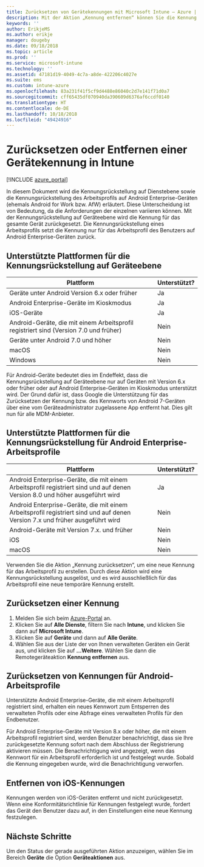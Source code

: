 ```yaml
---
title: Zurücksetzen von Gerätekennungen mit Microsoft Intune – Azure | Microsoft-Dokumentation
description: Mit der Aktion „Kennung entfernen“ können Sie die Kennung von Geräten entfernen oder zurücksetzen, die Sie mit Intune überwachen oder verwalten.
keywords: ''
author: ErikjeMS
ms.author: erikje
manager: dougeby
ms.date: 09/18/2018
ms.topic: article
ms.prod: ''
ms.service: microsoft-intune
ms.technology: ''
ms.assetid: 47181d19-4049-4c7a-a8de-422206c4027e
ms.suite: ems
ms.custom: intune-azure
ms.openlocfilehash: 83a231f41f5cf9d4488e86040c2d7e141f71d0a7
ms.sourcegitcommit: cff65435df070940da390609d6376af6ccdf0140
ms.translationtype: HT
ms.contentlocale: de-DE
ms.lasthandoff: 10/18/2018
ms.locfileid: "49424916"
---
```

# <a name="reset-or-remove-a-device-passcode-in-intune"></a>Zurücksetzen oder Entfernen einer Gerätekennung in Intune

[!INCLUDE [azure_portal](./includes/azure_portal.md)]

In diesem Dokument wird die Kennungsrückstellung auf Dienstebene sowie die Kennungsrückstellung des Arbeitsprofils auf Android Enterprise-Geräten (ehemals Android for Work bzw. AfW) erläutert. Diese Unterscheidung ist von Bedeutung, da die Anforderungen der einzelnen variieren können. Mit der Kennungsrückstellung auf Geräteebene wird die Kennung für das gesamte Gerät zurückgesetzt. Die Kennungsrückstellung eines Arbeitsprofils setzt die Kennung nur für das Arbeitsprofil des Benutzers auf Android Enterprise-Geräten zurück.

## <a name="supported-platforms-for-device-level-passcode-reset"></a>Unterstützte Plattformen für die Kennungsrückstellung auf Geräteebene

| Plattform | Unterstützt? |
| ---- | ---- |
| Geräte unter Android Version 6.x oder früher | Ja  |
| Android Enterprise-Geräte im Kioskmodus | Ja  |
| iOS-Geräte | Ja  |
| Android-Geräte, die mit einem Arbeitsprofil registriert sind (Version 7.0 und früher) | Nein |
| Geräte unter Android 7.0 und höher | Nein |
| macOS | Nein |
| Windows | Nein |

Für Android-Geräte bedeutet dies im Endeffekt, dass die Kennungsrückstellung auf Geräteebene nur auf Geräten mit Version 6.x oder früher oder auf Android Enterprise-Geräten im Kioskmodus unterstützt wird. Der Grund dafür ist, dass Google die Unterstützung für das Zurücksetzen der Kennung bzw. des Kennworts von Android 7-Geräten über eine vom Geräteadministrator zugelassene App entfernt hat. Dies gilt nun für alle MDM-Anbieter.

## <a name="supported-platforms-for-android-enterprise-work-profile-passcode-reset"></a>Unterstützte Plattformen für die Kennungsrückstellung für Android Enterprise-Arbeitsprofile

| Plattform | Unterstützt? |
| ---- | ---- |
| Android Enterprise-Geräte, die mit einem Arbeitsprofil registriert sind und auf denen Version 8.0 und höher ausgeführt wird | Ja  |
| Android Enterprise-Geräte, die mit einem Arbeitsprofil registriert sind und auf denen Version 7.x und früher ausgeführt wird | Nein |
| Android-Geräte mit Version 7.x. und früher | Nein |
| iOS | Nein |
| macOS | Nein |

Verwenden Sie die Aktion „Kennung zurücksetzen“, um eine neue Kennung für das Arbeitsprofil zu erstellen. Durch diese Aktion wird eine Kennungsrückstellung ausgelöst, und es wird ausschließlich für das Arbeitsprofil eine neue temporäre Kennung erstellt. 

## <a name="reset-a-passcode"></a>Zurücksetzen einer Kennung

1. Melden Sie sich beim [Azure-Portal](https://portal.azure.com) an.
2. Klicken Sie auf **Alle Dienste**, filtern Sie nach **Intune**, und klicken Sie dann auf **Microsoft Intune**.
3. Klicken Sie auf **Geräte** und dann auf **Alle Geräte**.
4. Wählen Sie aus der Liste der von Ihnen verwalteten Geräten ein Gerät aus, und klicken Sie auf **...Weitere**. Wählen Sie dann die Remotegeräteaktion **Kennung entfernen** aus.

## <a name="reset-android-work-profile-passcodes"></a>Zurücksetzen von Kennungen für Android-Arbeitsprofile

Unterstützte Android Enterprise-Geräte, die mit einem Arbeitsprofil registriert sind, erhalten ein neues Kennwort zum Entsperren des verwalteten Profils oder eine Abfrage eines verwalteten Profils für den Endbenutzer.

Für Android Enterprise-Geräte mit Version 8.x oder höher, die mit einem Arbeitsprofil registriert sind, werden Benutzer benachrichtigt, dass sie Ihre zurückgesetzte Kennung sofort nach dem Abschluss der Registrierung aktivieren müssen. Die Benachrichtigung wird angezeigt, wenn das Kennwort für ein Arbeitsprofil erforderlich ist und festgelegt wurde. Sobald die Kennung eingegeben wurde, wird die Benachrichtigung verworfen.


## <a name="remove-ios-passcodes"></a>Entfernen von iOS-Kennungen

Kennungen werden von iOS-Geräten entfernt und nicht zurückgesetzt. Wenn eine Konformitätsrichtlinie für Kennungen festgelegt wurde, fordert das Gerät den Benutzer dazu auf, in den Einstellungen eine neue Kennung festzulegen.

## <a name="next-steps"></a>Nächste Schritte

Um den Status der gerade ausgeführten Aktion anzuzeigen, wählen Sie im Bereich **Geräte** die Option **Geräteaktionen** aus.

